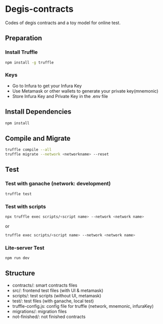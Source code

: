# Degis-contracts

Codes of degis contracts and a toy model for online test.

## Preparation
### Install Truffle
```bash
npm install -g truffle
```
### Keys
- Go to Infura to get your Infura Key
- Use Metamask or other wallets to generate your private key(mnemonic)
- Store Infura Key and Private Key in the .env file


## Install Dependencies
```bash
npm install
```

## Compile and Migrate
```bash
truffle compile --all
truffle migrate --network <networkname> --reset
```

## Test
### Test with ganache (network: development)
```bash
truffle test
```

### Test with scripts
```bash
npx truffle exec scripts/<script name> --network <network name>
```
or
```bash
truffle exec scripts/<script name> --network <network name>
```

### Lite-server Test
```bash
npm run dev
```

## Structure
- contracts/: smart contracts files
- src/: frontend test files (with UI & metamask)
- scripts/: test scripts (without UI, metamask)
- test/: test files (with ganache, local test)
- truffle-config.js: config file for truffle (network, mnemonic, infuraKey)
- migrations/: migration files 
- not-finished/: not finished contracts